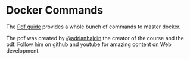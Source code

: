 # Docker Commands

The [Pdf guide](Docker-Guide.pdf) provides a whole bunch of commands to master docker.

The pdf was created by [@adrianhajdin](https://github.com/adrianhajdin) the creator of the
course and the pdf. Follow him on github and youtube for amazing content on Web development.
